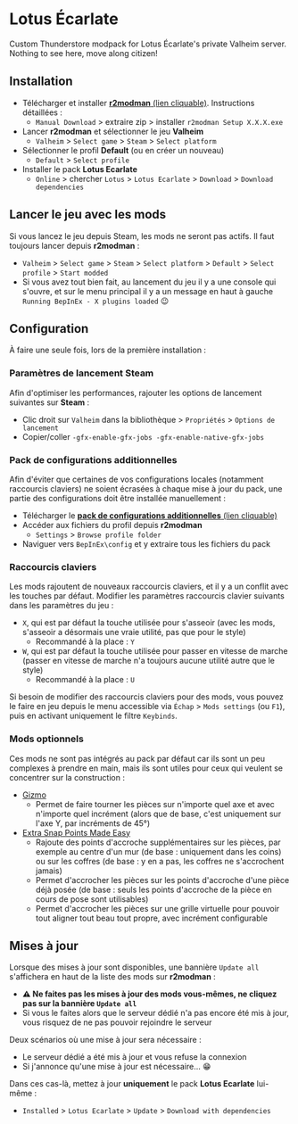 # Lotus Écarlate

Custom Thunderstore modpack for Lotus Écarlate's private Valheim server. Nothing
to see here, move along citizen!

## Installation

- Télécharger et installer [**r2modman** (lien cliquable)](https://thunderstore.io/c/valheim/p/ebkr/r2modman/). Instructions détaillées :
  - `Manual Download` > extraire zip > installer `r2modman Setup X.X.X.exe`
- Lancer **r2modman** et sélectionner le jeu **Valheim**
  - `Valheim` > `Select game` > `Steam` > `Select platform`
- Sélectionner le profil **Default** (ou en créer un nouveau)
  - `Default` > `Select profile`
- Installer le pack **Lotus Ecarlate**
  - `Online` > chercher `Lotus` > `Lotus Ecarlate` > `Download` > `Download dependencies`

## Lancer le jeu avec les mods

Si vous lancez le jeu depuis Steam, les mods ne seront pas actifs.
Il faut toujours lancer depuis **r2modman** :

- `Valheim` > `Select game` > `Steam` > `Select platform` > `Default` > `Select profile` > `Start modded`
- Si vous avez tout bien fait, au lancement du jeu il y a une console qui s'ouvre, et sur le menu principal il y a un message en haut à gauche `Running BepInEx - X plugins loaded` 😉

## Configuration

À faire une seule fois, lors de la première installation :

### Paramètres de lancement Steam

Afin d'optimiser les performances, rajouter les options de lancement suivantes sur **Steam** :

- Clic droit sur `Valheim` dans la bibliothèque > `Propriétés` > `Options de lancement`
- Copier/coller `-gfx-enable-gfx-jobs -gfx-enable-native-gfx-jobs`

### Pack de configurations additionnelles

Afin d'éviter que certaines de vos configurations locales (notamment raccourcis claviers) ne soient écrasées à chaque mise à jour du pack, une partie des configurations doit être installée manuellement :

- Télécharger le [**pack de configurations additionnelles** (lien cliquable)](https://github.com/nbusseneau/lotus-ecarlate-valheim-modpack/releases/latest/download/pack_configs_additionnelles.zip)
- Accéder aux fichiers du profil depuis **r2modman**
  - `Settings` > `Browse profile folder`
- Naviguer vers `BepInEx\config` et y extraire tous les fichiers du pack

### Raccourcis claviers

Les mods rajoutent de nouveaux raccourcis claviers, et il y a un conflit avec les touches par défaut.
Modifier les paramètres raccourcis clavier suivants dans les paramètres du jeu :

- `X`, qui est par défaut la touche utilisée pour s'asseoir (avec les mods, s'asseoir a désormais une vraie utilité, pas que pour le style)
  - Recommandé à la place : `Y`
- `W`, qui est par défaut la touche utilisée pour passer en vitesse de marche (passer en vitesse de marche n'a toujours aucune utilité autre que le style)
  - Recommandé à la place : `U`

Si besoin de modifier des raccourcis claviers pour des mods, vous pouvez le faire en jeu depuis le menu accessible via `Échap` > `Mods settings` (ou `F1`), puis en activant uniquement le filtre `Keybinds`.

### Mods optionnels

Ces mods ne sont pas intégrés au pack par défaut car ils sont un peu complexes à prendre en main, mais ils sont utiles pour ceux qui veulent se concentrer sur la construction :

- [Gizmo](https://thunderstore.io/c/valheim/p/ComfyMods/Gizmo/)
  - Permet de faire tourner les pièces sur n'importe quel axe et avec n'importe quel incrément (alors que de base, c'est uniquement sur l'axe Y, par incréments de 45°)
- [Extra Snap Points Made Easy](https://thunderstore.io/c/valheim/p/Searica/Extra_Snap_Points_Made_Easy/)
  - Rajoute des points d'accroche supplémentaires sur les pièces, par exemple au centre d'un mur (de base : uniquement dans les coins) ou sur les coffres (de base : y en a pas, les coffres ne s'accrochent jamais)
  - Permet d'accrocher les pièces sur les points d'accroche d'une pièce déjà posée (de base : seuls les points d'accroche de la pièce en cours de pose sont utilisables)
  - Permet d'accrocher les pièces sur une grille virtuelle pour pouvoir tout aligner tout beau tout propre, avec incrément configurable

## Mises à jour

Lorsque des mises à jour sont disponibles, une bannière `Update all` s'affichera en haut de la liste des mods sur **r2modman** :

- **⚠️ Ne faites pas les mises à jour des mods vous-mêmes, ne cliquez pas sur la bannière `Update all`**
- Si vous le faites alors que le serveur dédié n'a pas encore été mis à jour, vous risquez de ne pas pouvoir rejoindre le serveur

Deux scénarios où une mise à jour sera nécessaire :

- Le serveur dédié a été mis à jour et vous refuse la connexion
- Si j'annonce qu'une mise à jour est nécessaire... 😁

Dans ces cas-là, mettez à jour **uniquement** le pack **Lotus Ecarlate** lui-même :

- `Installed` > `Lotus Ecarlate` > `Update` > `Download with dependencies`

